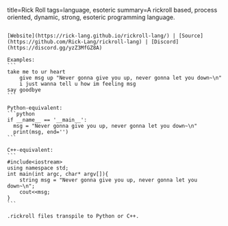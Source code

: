 title=Rick Roll
tags=language, esoteric
summary=A rickroll based, process oriented, dynamic, strong, esoteric programming language.
~~~~~~

[Website](https://rick-lang.github.io/rickroll-lang/) | [Source](https://github.com/Rick-Lang/rickroll-lang) | [Discord](https://discord.gg/yzZ3MfGZ8A)

Examples:
```
take me to ur heart
    give msg up "Never gonna give you up, never gonna let you down~\n"
    i just wanna tell u how im feeling msg
say goodbye
```

Python-equivalent:
```python
if __name__ == '__main__':
  msg = "Never gonna give you up, never gonna let you down~\n"
  print(msg, end='')
```

C++-equivalent:
```
#include<iostream>
using namespace std;
int main(int argc, char* argv[]){
    string msg = "Never gonna give you up, never gonna let you down~\n";
    cout<<msg;
}
```

.rickroll files transpile to Python or C++.
